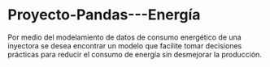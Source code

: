 # Proyecto-Pandas---Energía
Por medio del modelamiento de datos de consumo energético de una inyectora se desea encontrar un modelo que facilite tomar decisiones prácticas para reducir el consumo de energía sin desmejorar la producción.
